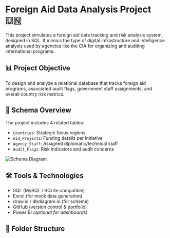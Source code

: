 # Foreign Aid Data Analysis Project 🇺🇳

This project simulates a foreign aid data tracking and risk analysis system, designed in SQL. It mimics the type of digital infrastructure and intelligence analysis used by agencies like the CIA for organizing and auditing international programs.

## 📊 Project Objective

To design and analyze a relational database that tracks foreign aid programs, associated audit flags, government staff assignments, and overall country risk metrics.

## 🧱 Schema Overview

The project includes 4 related tables:
- `Countries`: Strategic focus regions
- `Aid_Projects`: Funding details per initiative
- `Agency_Staff`: Assigned diplomatic/technical staff
- `Audit_Flags`: Risk indicators and audit concerns

![Schema Diagram](diagrams/schema.png)

## 🛠 Tools & Technologies

- SQL (MySQL / SQLite compatible)
- Excel (for mock data generation)
- draw.io / dbdiagram.io (for schema)
- GitHub (version control & portfolio)
- Power BI *(optional for dashboards)*

## 📁 Folder Structure


